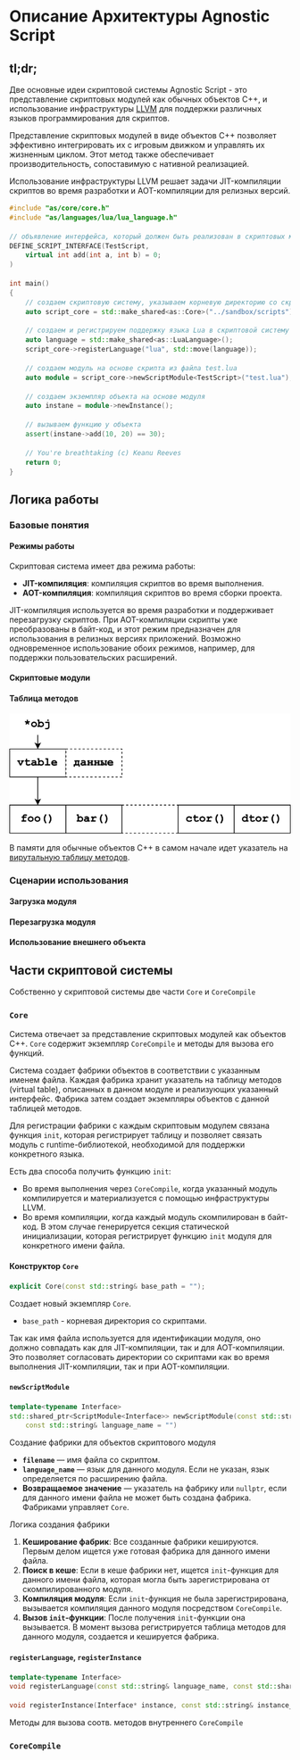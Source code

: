 Описание Архитектуры Agnostic Script
====================================

tl;dr;
------
Две основные идеи скриптовой системы Agnostic Script - это представление
скриптовых модулей как обычных объектов C++, и использование инфраструктуры
[LLVM](https://llvm.org/) для поддержки различных языков программирования для
скриптов.

Представление скриптовых модулей в виде объектов C++ позволяет эффективно
интегрировать их с игровым движком и управлять их жизненным циклом. Этот метод
также обеспечивает производительность, сопоставимую с нативной реализацией.

Использование инфраструктуры LLVM решает задачи JIT-компиляции скриптов во время
разработки и AOT-компиляции для релизных версий.

```c++
#include "as/core/core.h"
#include "as/languages/lua/lua_language.h"

// объявление интерфейса, который должен быть реализован в скриптовых модулях
DEFINE_SCRIPT_INTERFACE(TestScript,
    virtual int add(int a, int b) = 0;
)

int main()
{
    // создаем скриптовую систему, указываем корневую директорию со скриптами
    auto script_core = std::make_shared<as::Core>("../sandbox/scripts");

    // создаем и регистрируем поддержку языка Lua в скриптовой систему
    auto language = std::make_shared<as::LuaLanguage>();
    script_core->registerLanguage("lua", std::move(language));

    // создаем модуль на основе скрипта из файла test.lua
    auto module = script_core->newScriptModule<TestScript>("test.lua");

    // создаем экземпляр объекта на основе модуля
    auto instane = module->newInstance();

    // вызываем функцию у объекта
    assert(instane->add(10, 20) == 30);

    // You're breathtaking (c) Keanu Reeves
    return 0;
}
```


Логика работы
-------------

### Базовые понятия

#### Режимы работы

Скриптовая система имеет два режима работы:
- **JIT-компиляция**: компиляция скриптов во время выполнения.
- **AOT-компиляция**: компиляция скриптов во время сборки проекта.

JIT-компиляция используется во время разработки и поддерживает перезагрузку
скриптов. При AOT-компиляции скрипты уже преобразованы в байт-код, и этот режим
предназначен для использования в релизных версиях приложений. Возможно
одновременное использование обоих режимов, например, для поддержки
пользовательских расширений.

#### Скриптовые модули



#### Таблица методов

![Виртуальная таблица методов!](./architecture-vtable.svg)

В памяти для обычные объектов C++ в самом начале идет указатель на [вирутальную
таблицу методов](https://en.wikipedia.org/wiki/Virtual_method_table). 

### Сценарии использования

#### Загрузка модуля

#### Перезагрузка модуля

#### Использование внешнего объекта


Части скриптовой системы
------------------------

Собственно у скриптовой системы две части `Core` и `CoreCompile`

### `Core`

Система отвечает за представление скриптовых модулей как объектов C++. `Core`
содержит экземпляр `CoreCompile` и методы для вызова его функций.

Система создает фабрики объектов в соответствии с указанным именем файла. Каждая
фабрика хранит указатель на таблицу методов (virtual table), описанных в
данном модуле и реализующих указанный интерфейс. Фабрика затем создает
экземпляры объектов с данной таблицей методов.

Для регистрации фабрики с каждым скриптовым модулем связана функция `init`,
которая регистрирует таблицу и позволяет связать модуль с runtime-библиотекой,
необходимой для поддержки конкретного языка.

Есть два способа получить функцию `init`:
- Во время выполнения через `CoreCompile`, когда указанный модуль компилируется
и материализуется с помощью инфраструктуры LLVM.
- Во время компиляции, когда каждый модуль скомпилирован в байт-код. В этом
случае генерируется секция статической инициализации, которая регистрирует
функцию `init` модуля для конкретного имени файла.

#### Конструктор `Core`
```c++
explicit Core(const std::string& base_path = "");
```

Создает новый экземпляр `Core`.
- `base_path` - корневая директория со скриптами.

Так как имя файла используется для идентификации модуля, оно должно совпадать
как для JIT-компиляции, так и для AOT-компиляции. Это позволяет согласовать
директории со скриптами как во время выполнения JIT-компиляции, так и при
AOT-компиляции.

#### `newScriptModule`
```c++
template<typename Interface>
std::shared_ptr<ScriptModule<Interface>> newScriptModule(const std::string& filename,
    const std::string& language_name = "")
```

Создание фабрики для объектов скриптового модуля
- **`filename`** — имя файла со скриптом.
- **`language_name`** — язык для данного модуля. Если не указан, язык определяется по расширению файла.
- **Возвращаемое значение** — указатель на фабрику или `nullptr`, если для данного имени файла не может быть создана фабрика. Фабриками управляет `Core`.

Логика создания фабрики
1. **Кеширование фабрик**: Все созданные фабрики кешируются. Первым делом ищется уже готовая фабрика для данного имени файла.
2. **Поиск в кеше**: Если в кеше фабрики нет, ищется `init`-функция для данного имени файла, которая могла быть зарегистрирована от скомпилированного модуля.
3. **Компиляция модуля**: Если `init`-функция не была зарегистрирована, вызывается компиляция данного модуля посредством `CoreCompile`.
4. **Вызов `init`-функции**: После получения `init`-функции она вызывается. В момент вызова регистрируется таблица методов для данного модуля, создается и кешируется фабрика.

#### `registerLanguage`, `registerInstance`
```c++
template<typename Interface>
void registerLanguage(const std::string& language_name, const std::shared_ptr<ILanguage>& language)

void registerInstance(Interface* instance, const std::string& instance_name);
```
Методы для вызова соотв. методов внутреннего `CoreCompile`

### `CoreCompile`
